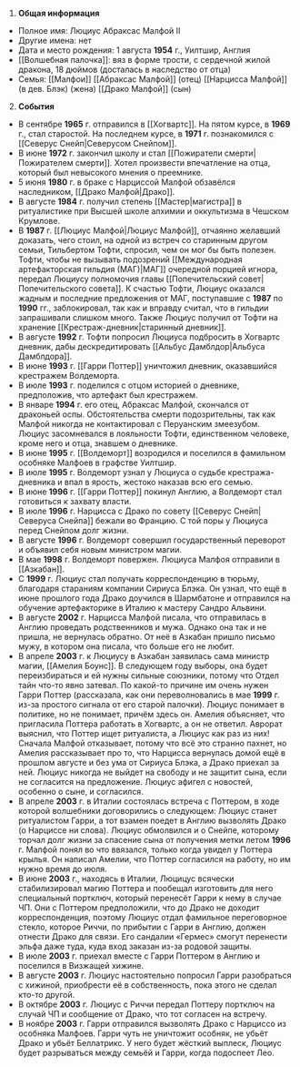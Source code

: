 1. **Общая информация**
 - Полное имя: Люциус Абраксас Малфой II
 - Другие имена: нет
 - Дата и место рождения: 1 августа **1954** г., Уилтшир, Англия
 - [[Волшебная палочка]]: вяз в форме трости, с сердечной жилой дракона, 18 дюймов (досталась в наследство от отца)
 - Семья: [[Малфои]]
	[[Абраксас Малфой]] (отец)
	[[Нарцисса Малфой]] (в дев. Блэк) (жена)
	[[Драко Малфой]] (сын)

2. **События**
 - В сентябре **1965** г. отправился в [[Хогвартс]]. На пятом курсе, в **1969** г., стал старостой. На последнем курсе, в **1971** г. познакомился с [[Северус Снейп|Северусом Снейпом]].
 - В июне **1972** г. закончил школу и стал [[Пожиратели смерти|Пожирателем смерти]]. Хотел произвести впечатление на отца, который был невысокого мнения о преемнике.
 - 5 июня **1980** г. в браке с Нарциссой Малфой обзавёлся наследником, [[Драко Малфой|Драко]].
 - В августе **1984** г. получил степень [[Мастер|магистра]] в ритуалистике при Высшей школе алхимии и оккультизма в Чешском Крумлове.
 - В **1987** г. [[Люциус Малфой|Люциус Малфой]], отчаянно желавший доказать, чего стоил, на одной из встреч со старинным другом семьи, Тильбертом Тофти, спросил, чем он мог бы быть полезен. Тофти, чтобы не вызывать подозрений [[Международная артефакторская гильдия (МАГ)|МАГ]] очередной порцией игнора, передал Люциусу полномочия главы [[Попечительский совет|Попечительского совета]]. К счастью Тофти, Люциус оказался жадным и последние предложения от МАГ, поступавшие с **1987** по **1990** гг., заблокировал, так как и вправду считал, что в гильдии запрашивали слишком много. Также Люциус получил от Тофти на хранение [[Крестраж-дневник|старинный дневник]].
 - В августе **1992** г. Тофти попросил Люциуса подбросить в Хогвартс дневник, дабы дескредитировать [[Альбус Дамблдор|Альбуса Дамблдора]].
 - В июне **1993** г. [[Гарри Поттер]] уничтожил дневник, оказавшийся крестражем Волдеморта.
 - В июле **1993** г. поделился с отцом историей о дневнике, предположив, что артефакт был крестражем.
 - В январе **1994** г. его отец, Абраксас Малфой, скончался от драконьей оспы. Обстоятельства смерти подозрительны, так как Малфой никогда не контактировал с Перуанским змеезубом. Люциус засомневался в лояльности Тофти, единственном человеке, кроме него и отца, знавшем о дневнике.
 - В июне **1995** г. [[Волдеморт]] возродился и поселился в фамильном особняке Малфоев в графстве Уилтшир.
 - В июле **1995** г. Волдеморт узнал у Люциуса о судьбе крестража-дневника и впал в ярость, жестоко наказав всю его семью.
 - В июне **1996** г. [[Гарри Поттер]] покинул Англию, а Волдеморт стал готовиться к захвату власти.
 - В июле **1996** г. Нарцисса с Драко по совету [[Северус Снейп|Северуса Снейпа]] бежали во Францию. С той поры у Люциуса перед Снейпом долг жизни.
 - В августе **1996** г. Волдеморт совершил государственный переворот и объявил себя новым министром магии.
 - В мае **1998** г. Волдеморт повержен. Люциуса Малфоя отправили в [[Азкабан]].
 - С **1999** г. Люциус стал получать корреспонденцию в тюрьму, благодаря стараниям компании Сириуса Блэка. Он узнал, что ещё в июне прошлого года Драко доучился в Шармбатоне и отправился на обучение артефакторике в Италию к мастеру Сандро Альвини.
 - В августе **2002** г. Нарцисса Малфой писала, что отправилась в Англию проведать родственников и мужа. Однако она так и не пришла, не вернулась обратно. От неё в Азкабан пришло письмо мужу, в котором она писала, что больше его не любит.
 - В апреле **2003** г. к Люциусу в Азкабан заявилась сама министр магии, [[Амелия Боунс]]. В следующем году выборы, она будет переизбираться и ей нужны сильные союзники, потому что Отдел тайн что-то явно затевал. По какой-то причине им очень нужен Гарри Поттер (рассказала, как они переволновались в мае **1999** г. из-за простого сигнала от его старой палочки). Люциус понимает в политике, но не понимает, причём здесь он. Амелия объясняет, что пригласила Поттера работать в Хогвартс, а он не ответил. Аврорат выяснил, что Поттер ищет ритуалиста, а Люциус как раз из них! Сначала Малфой отказывает, потому что всё это странно пахнет, но Амелия рассказывает про то, что Нарцисса вернулась домой ещё в прошлом августе и без ума от Сириуса Блэка, а Драко приехал за ней. Люциус никогда не выйдет на свободу и не защитит сына, если не согласится на предложение. Люциус афигел с новостей, особенно о сыне, и согласился.
 - В апреле **2003** г. в Италии состоялась встреча с Поттером, в ходе которой волшебники договорились о следующем: Люциус станет ритуалистом Гарри, а тот взамен поедет в Англию вызволять Драко (о Нарциссе ни слова). Люциус обмолвился и о Снейпе, которому торчал долг жизни за спасение сына от получения метки летом **1996** г. Малфой понял во что ввязался, только когда увидел у Поттера крылья. Он написал Амелии, что Поттер согласился на работу, но им нужно время до июля.
 - В июне **2003** г., находясь в Италии, Люцицус всячески стабилизировал магию Поттера и пообещал изготовить для него специальный портключ, который перенесёт Гарри к нему в случае ЧП. Они с Поттером предположили, что до Драко не доходит корреспонденция, поэтому Люциус отдал фамильное переговорное стекло, которое Риччи, по прибытии с Гарри в Англию, должен отнести Драко для связи. Его сандалии «Гермес» смогут перенести эльфа даже туда, куда вход заказан из-за родовой защиты.
 - В июле **2003** г. приехал вместе с Гарри Поттером в Англию и поселился в Визжащей хижине.
 - В августе **2003** г. Люциус настоятельно попросил Гарри разобраться с хижиной, приобрести её в собственность, пока этого не сделал кто-то другой.
 - В октябре **2003** г. Люциус с Риччи передал Поттеру портключ на случай ЧП и сообщение от Драко, что тот согласен на встречу.
 - В ноябре **2003** г. Гарри отправился вызволять Драко с Нарциссо из особняка Малфоев. Гарри чуть не уничтожит особняк, не убьёт Драко и убьёт Беллатрикс. У него будет жёсткий выплеск, Люциус будет разрываться между семьёй и Гарри, когда подоспеет Лео.